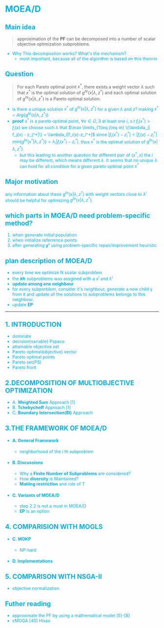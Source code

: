 <font color = lighblue>MOEA/D
==============
## **Main idea**
>approximation of the **PF** can be decomposed into a number of scalar objective optimization subproblems.
+ Why This decompostion works? What's the mechanism?
    + most important, because all of the algorithm is based on this theorm

## **Question**
    
>For each Pareto optimal point $x^*$, there exists a weight vector $\lambda$ such that $x^*$ is the optimal solution of $g^{te}(x|\lambda,z^*)$ and each optimal solution of $g^{te}(x|\lambda,z^*)$ is a Pareto optimal solution.
+ is there a unique solution $x^*$ of $g^{te}(x|\lambda,z^*)$ for a given $\lambda$ and $z$? making $x^*$ = $Arg\{g^{te}(x|\lambda,z^*)\}$
+ **proof**
    $x^*$ is a pareto optimal point, $\forall x \in \Omega ,\exists$ at least one $i$, $s.t$ $f_i(x^*) > f_i(x)$ we choose such $\lambda$ that $\max \limits_{1\leq j\leq m} \{\lambda_j| f_j(x) - z_j^*|\} = \lambda_i|f_i(x)-z_i^*|$ since $|f_i(x^*)-z_i^*| < |f_i(x)-z_i^*|$ $min\{g^{te}(x^*|\lambda,z^*)\} = \lambda_i|f_i(x^*)-z_i^*|$. thus $x^*$ is the optimal solution of  $g^{te}(x|\lambda,z^*)$.
    + but this leading to another question
    for different pair of $(x^*, x)$ the $i$ may be different, which means different $\lambda$. It seems that no unique $\lambda$ can hold for all condition for a given pareto optimal point $x^*$ 

## **Major motivation**
any information about these $g^{te}(x|\lambda,z^*)$ with weight vectors close to $\lambda^i$ should be helpful for optimizing $g^{te}(x|\lambda,z^*)$.

## which parts in MOEA/D need **problem-specific** method?
1. when generate initial population
2. when initialize referrence points
3. after generating **y'** using problem-specific repair/improvement heuristic
## **plan description** of MOEA/D
+ every time we optimize N scalar subproblem
+ the **_ith_** subproblems was assgined with a $x^i$ and $\lambda^i$
+ **update among one neighbour**
+ for every subporblem, consider it's neighbour, generate a new child y from it and update all the solutions to subproblems belongs to this neighbour.
+ update **EP**
------------------------
## 1. INTRODUCTION
+ dominate
+ decision(variable) Pspace
+ attainable objective  set
+ Pareto optimal(objective) vector
+ Pareto optimal points
+ Pareto set(PS)
+ Pareto front

## 2.DECOMPOSITION OF MULTIOBJECTIVE OPTIMIZATION
+ A. **Weighted Sum** Approach [1]
+ B. **Tchebycheff** Approach [1]
+ C. **Boundary Intersection(BI)** Approach

## 3.THE FRAMEWORK OF MOEA/D
+ #### A. General Framework
    + neighborhood of the _i_ th subproblem
+ #### B. Discussions
    + Why a **Finite Number of Subproblems** are considered?
    + How **diversity** is Maintained?
    + **Matiing restriction** and role of T
+ #### C. Variants of MOEA/D
    + step 2.2 is not a must in MOEA/D
    + **EP** is an option
## 4. COMPARISION WITH MOGLS
+ #### C. MOKP
    + NP-hard
+ #### D. Implementations
## 5. COMPARISON WITH NSGA-II
+ objective normalization

## Futher reading
+ approximate the PF by using a mathematical model [5]-[8]
+ cMOGA [40] Hisao